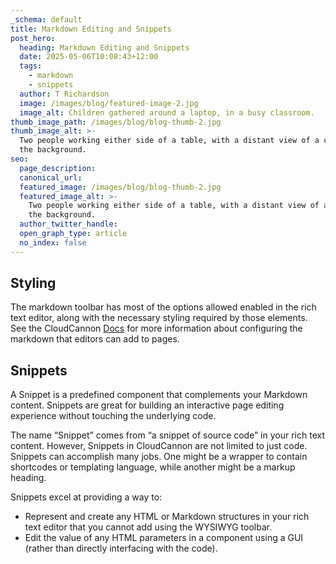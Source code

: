 ```yaml
---
_schema: default
title: Markdown Editing and Snippets
post_hero:
  heading: Markdown Editing and Snippets
  date: 2025-05-06T10:08:43+12:00
  tags:
    - markdown
    - snippets
  author: T Richardson
  image: /images/blog/featured-image-2.jpg
  image_alt: Children gathered around a laptop, in a busy classroom.
thumb_image_path: /images/blog/blog-thumb-2.jpg
thumb_image_alt: >-
  Two people working either side of a table, with a distant view of a city in
  the background.
seo:
  page_description:
  canonical_url:
  featured_image: /images/blog/blog-thumb-2.jpg
  featured_image_alt: >-
    Two people working either side of a table, with a distant view of a city in
    the background.
  author_twitter_handle:
  open_graph_type: article
  no_index: false
---
```

## Styling

The markdown toolbar has most of the options allowed enabled in the rich text editor, along with the necessary styling required by those elements. See the CloudCannon [Docs](https://cloudcannon.com/documentation/articles/configure-your-rich-text-editors/) for more information about configuring the markdown that editors can add to pages.

## Snippets

A Snippet is a predefined component that complements your Markdown content. Snippets are great for building an interactive page editing experience without touching the underlying code.

The name “Snippet” comes from “a snippet of source code” in your rich text content. However, Snippets in CloudCannon are not limited to just code. Snippets can accomplish many jobs. One might be a wrapper to contain shortcodes or templating language, while another might be a markup heading.

Snippets excel at providing a way to:

* Represent and create any HTML or Markdown structures in your rich text editor that you cannot add using the WYSIWYG toolbar.
* Edit the value of any HTML parameters in a component using a GUI (rather than directly interfacing with the code).